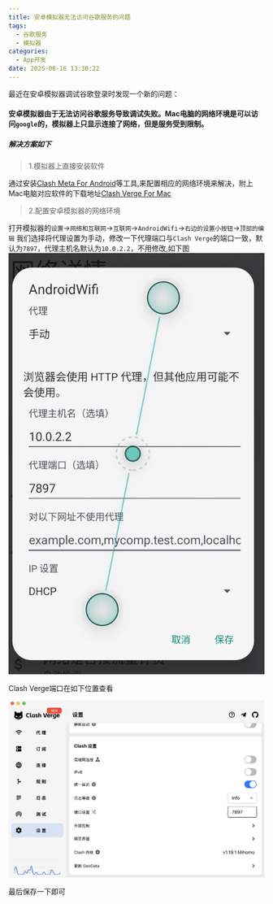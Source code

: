 ```yaml
---
title: 安卓模拟器无法访问谷歌服务的问题
tags:
  - 谷歌服务
  - 模拟器
categories:
  - App开发
date: 2025-06-16 13:30:22
---
```





最近在安卓模拟器调试谷歌登录时发现一个新的问题：
#### 安卓模拟器由于无法访问谷歌服务导致调试失败。Mac电脑的网络环境是可以访问```google```的，模拟器上只显示连接了网络，但是服务受到限制。


##### 解决方案如下
<!-- more -->

>  1.模拟器上直接安装软件
 
 通过安装[Clash Meta For Android](https://doget-api.oopscloud.xyz/api/download?token=eyJhbGciOiJIUzI1NiJ9.eyJ1cmwiOiJodHRwczovL2dpdGh1Yi5jb20vTWV0YUN1YmVYL0NsYXNoTWV0YUZvckFuZHJvaWQvcmVsZWFzZXMvZG93bmxvYWQvdjIuMTEuNi9jbWZhLTIuMTEuNi1tZXRhLWFybTY0LXY4YS1yZWxlYXNlLmFwayJ9.iINR5UGgbhdQvrcth9-e5FDH3GRlFik9EZWGYz2AWew)等工具,来配置相应的网络环境来解决，附上Mac电脑对应软件的下载地址[Clash Verge For Mac](https://doget-api.oopscloud.xyz/api/download?token=eyJhbGciOiJIUzI1NiJ9.eyJ1cmwiOiJodHRwczovL2dpdGh1Yi5jb20vY2xhc2gtdmVyZ2UtcmV2L2NsYXNoLXZlcmdlLXJldi9yZWxlYXNlcy9kb3dubG9hZC92Mi4wLjMvQ2xhc2guVmVyZ2VfMi4wLjNfYWFyY2g2NC5kbWcifQ.kGiedHe7557dx9m3nf8MJKm5iAN-SXE9nSybV1-G4q4)
 

>2.配置安卓模拟器的网络环境

打开模拟器的```设置```->```网络和互联网```->```互联网```->```AndroidWifi```->```右边的设置小按钮```->```顶部的编辑```
我们选择将代理设置为手动，修改一下代理端口与```Clash Verge```的端口一致，默认为```7897```，代理主机名默认为```10.0.2.2```，不用修改,如下图
![link](https://github.com/Ziven-n/Blog-Back-Up/blob/master/source/picture/proxy.png)

Clash Verge端口在如下位置查看

![link](https://github.com/Ziven-n/Blog-Back-Up/blob/master/source/picture/clash.png)


最后保存一下即可